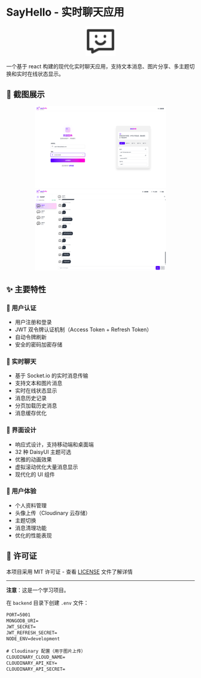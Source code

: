 # SayHello - 实时聊天应用

<p align="center">
  <img src="frontend/public/message-emoji.svg" alt="SayHello Logo" width="80" />
</p>

一个基于 react 构建的现代化实时聊天应用，支持文本消息、图片分享、多主题切换和实时在线状态显示。

## 📸 截图展示

<p align="center">
  <img src="frontend/public/1.png" alt="SayHello 聊天界面截图1" width="350" />
  <img src="frontend/public/2.png" alt="SayHello 聊天界面截图2" width="350" />
</p>

## ✨ 主要特性

### 🔐 用户认证

- 用户注册和登录
- JWT 双令牌认证机制（Access Token + Refresh Token）
- 自动令牌刷新
- 安全的密码加密存储

### 💬 实时聊天

- 基于 Socket.io 的实时消息传输
- 支持文本和图片消息
- 实时在线状态显示
- 消息历史记录
- 分页加载历史消息
- 消息缓存优化

### 🎨 界面设计

- 响应式设计，支持移动端和桌面端
- 32 种 DaisyUI 主题可选
- 优雅的动画效果
- 虚拟滚动优化大量消息显示
- 现代化的 UI 组件

### 📱 用户体验

- 个人资料管理
- 头像上传（Cloudinary 云存储）
- 主题切换
- 消息清理功能
- 优化的性能表现

## 📄 许可证

本项目采用 MIT 许可证 - 查看 [LICENSE](LICENSE) 文件了解详情

---

**注意**：这是一个学习项目。

在 `backend` 目录下创建 `.env` 文件：

```env
PORT=5001
MONGODB_URI=
JWT_SECRET=
JWT_REFRESH_SECRET=
NODE_ENV=development

# Cloudinary 配置（用于图片上传）
CLOUDINARY_CLOUD_NAME=
CLOUDINARY_API_KEY=
CLOUDINARY_API_SECRET=
```
